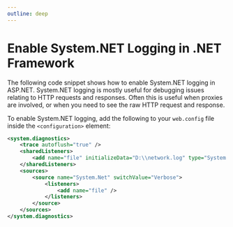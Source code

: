 ```yaml
---
outline: deep
---
```


# Enable System.NET Logging in .NET Framework

The following code snippet shows how to enable System.NET logging in ASP.NET. System.NET logging is mostly useful for debugging issues relating to HTTP requests and responses. Often this is useful when proxies are involved, or when you need to see the raw HTTP request and response.

To enable System.NET logging, add the following to your `web.config` file inside the `<configuration>` element:

```xml
<system.diagnostics>
    <trace autoflush="true" />
    <sharedListeners>
        <add name="file" initializeData="D:\\network.log" type="System.Diagnostics.TextWriterTraceListener" />
    </sharedListeners>
    <sources>
        <source name="System.Net" switchValue="Verbose">
            <listeners>
                <add name="file" />
            </listeners>
        </source>
    </sources>
</system.diagnostics>
```
